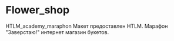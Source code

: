 # Flower_shop
HTLM_academy_maraphon
Макет предоставлен HTLM. Марафон "Заверстаю!"
интернет магазин букетов.
